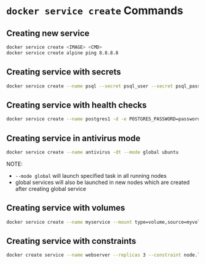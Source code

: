 # `docker service create` Commands

## Creating new service

```bash
docker service create <IMAGE> <CMD>
docker service create alpine ping 8.8.8.8
```

## Creating service with secrets

```bash
docker service create --name psql --secret psql_user --secret psql_pass -e POSTGRES_PASSWORD_FILE=/run/secrets/psql_pass -e POSTGRES_USER_FILE=/run/secrets/psql_user postgres
```

## Creating service with health checks

```bash
docker service create --name postgres1 -d -e POSTGRES_PASSWORD=password --health-cmd="pg_isready -U postgres  || exit 1" postgres
```

## Creating service in antivirus mode

```bash
docker service create --name antivirus -dt --mode global ubuntu
```

NOTE:

- `--mode global` will launch specified task in all running nodes
- global services will also be launched in new nodes which are created after creating global service

## Creating service with volumes

```bash
docker service create --name myservice --mount type=volume,source=myvolume,target=/mypath nginx
```

## Creating service with constraints

```bash
docker create service --name webserver --replicas 3 --constraint node.labels.region==us-east-1 nginx
```
